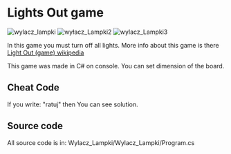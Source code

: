 # Lights Out game
![wylacz_lampki](https://user-images.githubusercontent.com/22799520/162431661-1a4d2adf-95e8-4c25-a863-10dd7f5be5a3.png)
![wyłacz_Lampki2](https://user-images.githubusercontent.com/22799520/162431692-fe0dd4d3-fb98-40a6-ba8a-9038988442d4.png)
![wylacz_Lampki3](https://user-images.githubusercontent.com/22799520/162431716-3255e45d-08a0-4f55-a35e-2e9444395922.png)


In this game you must turn off all lights. More info about this game is there [Light Out (game) wikipedia](https://en.wikipedia.org/wiki/Lights_Out_(game))

This game was made in C# on console. 
You can set dimension of the board. 

## Cheat Code
If you write: "ratuj" then You can see solution.

## Source code
All source code is in: Wylacz_Lampki/Wylacz_Lampki/Program.cs

